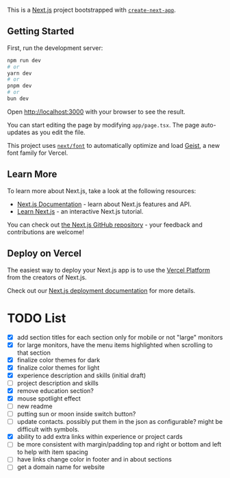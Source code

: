 This is a [Next.js](https://nextjs.org) project bootstrapped with [`create-next-app`](https://nextjs.org/docs/app/api-reference/cli/create-next-app).

## Getting Started

First, run the development server:

```bash
npm run dev
# or
yarn dev
# or
pnpm dev
# or
bun dev
```

Open [http://localhost:3000](http://localhost:3000) with your browser to see the result.

You can start editing the page by modifying `app/page.tsx`. The page auto-updates as you edit the file.

This project uses [`next/font`](https://nextjs.org/docs/app/building-your-application/optimizing/fonts) to automatically optimize and load [Geist](https://vercel.com/font), a new font family for Vercel.

## Learn More

To learn more about Next.js, take a look at the following resources:

- [Next.js Documentation](https://nextjs.org/docs) - learn about Next.js features and API.
- [Learn Next.js](https://nextjs.org/learn) - an interactive Next.js tutorial.

You can check out [the Next.js GitHub repository](https://github.com/vercel/next.js) - your feedback and contributions are welcome!

## Deploy on Vercel

The easiest way to deploy your Next.js app is to use the [Vercel Platform](https://vercel.com/new?utm_medium=default-template&filter=next.js&utm_source=create-next-app&utm_campaign=create-next-app-readme) from the creators of Next.js.

Check out our [Next.js deployment documentation](https://nextjs.org/docs/app/building-your-application/deploying) for more details.

# TODO List

- [x] add section titles for each section only for mobile or not "large" monitors
- [x] for large monitors, have the menu items highlighted when scrolling to that section
- [x] finalize color themes for dark
- [x] finalize color themes for light
- [x] experience description and skills (initial draft)
- [ ] project description and skills
- [x] remove education section?
- [x] mouse spotlight effect
- [ ] new readme
- [ ] putting sun or moon inside switch button?
- [ ] update contacts. possibly put them in the json as configurable? might be difficult with symbols.
- [x] ability to add extra links within experience or project cards
- [ ] be more consistent with margin/padding top and right or bottom and left to help with item spacing
- [ ] have links change color in footer and in about sections
- [ ] get a domain name for website